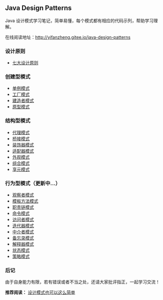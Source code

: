 ## Java Design Patterns 

Java 设计模式学习笔记，简单易懂，每个模式都有相应的代码示列，帮助学习理解。

在线阅读地址：http://yifanzheng.gitee.io/java-design-patterns

### 设计原则

- [七大设计原则](docs/design-principle.md)

### 创建型模式

- [单例模式](docss/singleton-pattern.md)
- [工厂模式](docs/factory-pattern.md)
- [建造者模式](docs/builder-pattern.md)
- [原型模式](docs/prototype-pattern.md)

### 结构型模式

- [代理模式](docs/proxy-pattern.md)
- [桥接模式](docs/bridge-pattern.md)
- [装饰器模式](docs/decorator-pattern.md)
- [适配器模式](docs/adapter-pattern.md)
- [外观模式](docs/facade-pattern.md)
- [组合模式](docs/composite-pattern.md)
- [享元模式](docs/flyweight-pattern.md)

### 行为型模式（更新中...）

- [观察者模式]()
- [模板方法模式](docs/template-method-pattern.md)
- [职责链模式]()
- [命令模式]()
- [访问者模式]()
- [迭代器模式]()
- [中介者模式]()
- [备忘录模式]()
- [解释器模式]()
- [状态模式]()
- [策略模式]()



### 后记

由于自身能力有限，若有错误或者不当之处，还请大家批评指正，一起学习交流！

**推荐阅读：** [设计模式也可以这么简单](https://www.javadoop.com/post/design-pattern)

